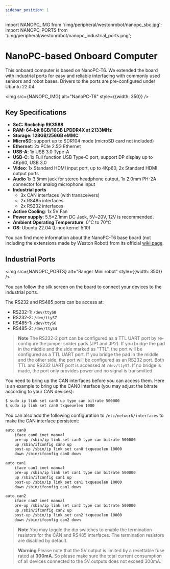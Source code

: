 ```yaml
---
sidebar_position: 1
---
```


import NANOPC_IMG from '/img/peripheral/westonrobot/nanopc_sbc.jpg';
import NANOPC_PORTS from '/img/peripheral/westonrobot/nanopc_industrial_ports.png';

# NanoPC-based Onboard Computer

This onboard computer is based on NanoPC-T6. We extended the board with industrial ports for easy and reliable interfacing with commonly used sensors and robot bases. Drivers to the ports are pre-configured under Ubuntu 22.04.

<img src={NANOPC_IMG} alt="NanoPC-T6" style={{width: 350}} />

## Key Specifications

* **SoC: Rockchip RK3588**
* **RAM: 64-bit 8GB/16GB LPDDR4X at 2133MHz**
* **Storage: 128GB/256GB eMMC**
* **MicroSD**: support up to SDR104 mode (microSD card not included)
* **Ethernet**: 2x PCIe 2.5G Ethernet
* **USB-A**: 1x USB 3.0 Type-A
* **USB-C**: 1x Full function USB Type‑C port, support DP display up to 4Kp60, USB 3.0
* **Video**: 1x Standard HDMI input port, up to 4Kp60, 2x Standard HDMI output ports
* **Audio** 1x 3.5mm jack for stereo headphone output, 1x 2.0mm PH-2A connector for analog microphone input
* **Industrial ports**
    * 3x CAN interfaces (with transceivers)
    * 2x RS485 interfaces
    * 2x RS232 interfaces
* **Active Cooling**: 1x 5V Fan
* **Power supply**: 5.5*2.1mm DC Jack, 5V~20V, 12V is recommended.
* **Ambient Operating Temperature**: 0℃ to 70℃
* **OS**: Ubuntu 22.04 (Linux kernel 5.10)

You can find more information about the NanoPC-T6 base board (not including the extensions made by Weston Robot) from its official [wiki page](https://wiki.friendlyelec.com/wiki/index.php/NanoPC-T6).

## Industrial Ports

<img src={NANOPC_PORTS} alt="Ranger Mini robot" style={{width: 350}} />

You can follow the silk screen on the board to connect your devices to the industrial ports. 

The RS232 and RS485 ports can be access at:

* RS232-1: `/dev/ttyS0`
* RS232-2: `/dev/ttyS7`
* RS485-1: `/dev/ttyS6`
* RS485-2: `/dev/ttyS4`

> **Note**
> The RS232-2 port can be configured as a TTL UART port by re-configure the jumper solder pads (JP1 and JP2). If you bridge the pad in the middle and the side marked as "TTL", the port will be configured as a TTL UART port. If you bridge the pad in the middle and the other side, the port will be configured as an RS232 port. Both TTL and RS232 UART port is accessed at `/dev/ttyS7`. If no bridge is made, the port only provides power and no signal is transmitted.

You need to bring up the CAN interfaces before you can access them. Here is an example to bring up the CAN0 interface (you may adjust the bitrate according to your CAN devices):

```bash
$ sudo ip link set can0 up type can bitrate 500000
$ sudo ip link set can0 txqueuelen 1000
```

You can also add the following configuration to `/etc/network/interfaces` to make the CAN interface persistent:

```bash
auto can0
    iface can0 inet manual
    pre-up /sbin/ip link set can0 type can bitrate 500000
    up /sbin/ifconfig can0 up
    post-up /sbin/ip link set can0 txqueuelen 10000
    down /sbin/ifconfig can0 down

auto can1
    iface can1 inet manual
    pre-up /sbin/ip link set can1 type can bitrate 500000
    up /sbin/ifconfig can1 up
    post-up /sbin/ip link set can1 txqueuelen 10000
    down /sbin/ifconfig can1 down

auto can2
    iface can2 inet manual
    pre-up /sbin/ip link set can2 type can bitrate 500000
    up /sbin/ifconfig can2 up
    post-up /sbin/ip link set can2 txqueuelen 10000
    down /sbin/ifconfig can2 down
```

> **Note**
> You may toggle the dip switches to enable the termination resistors for the CAN and RS485 interfaces. The termination resistors are disabled by default.

> **Warning**
> Please note that the 5V output is limited by a resettable fuse rated at **300mA**. So please make sure the total current consumption of all devices connected to the 5V outputs does not exceed 300mA.
